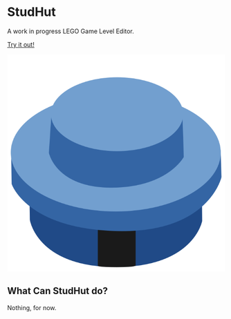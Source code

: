 # StudHut
A work in progress LEGO Game Level Editor.

[Try it out!](https://studhut.github.io)

![image](./favicon.png)

## What Can StudHut do?

Nothing, for now.

